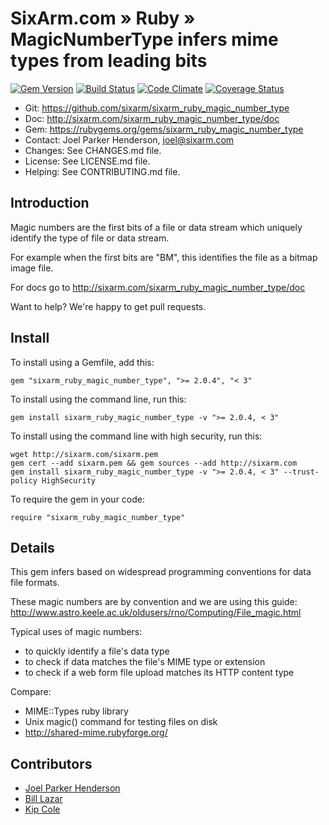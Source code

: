 # SixArm.com » Ruby » <br> MagicNumberType infers mime types from leading bits

<!--HEADER-OPEN-->

[![Gem Version](https://badge.fury.io/rb/sixarm_ruby_magic_number_type.svg)](http://badge.fury.io/rb/sixarm_ruby_magic_number_type)
[![Build Status](https://travis-ci.org/SixArm/sixarm_ruby_magic_number_type.png)](https://travis-ci.org/SixArm/sixarm_ruby_magic_number_type)
[![Code Climate](https://codeclimate.com/github/SixArm/sixarm_ruby_magic_number_type.png)](https://codeclimate.com/github/SixArm/sixarm_ruby_magic_number_type)
[![Coverage Status](https://coveralls.io/repos/SixArm/sixarm_ruby_magic_number_type/badge.svg?branch=master&service=github)](https://coveralls.io/github/SixArm/sixarm_ruby_magic_number_type?branch=master)

* Git: <https://github.com/sixarm/sixarm_ruby_magic_number_type>
* Doc: <http://sixarm.com/sixarm_ruby_magic_number_type/doc>
* Gem: <https://rubygems.org/gems/sixarm_ruby_magic_number_type>
* Contact: Joel Parker Henderson, <joel@sixarm.com>
* Changes: See CHANGES.md file.
* License: See LICENSE.md file.
* Helping: See CONTRIBUTING.md file.

<!--HEADER-SHUT-->


## Introduction

Magic numbers are the first bits of a file or data stream
which uniquely identify the type of file or data stream.

For example when the first bits are "BM",
this identifies the file as a bitmap image file.

For docs go to <http://sixarm.com/sixarm_ruby_magic_number_type/doc>

Want to help? We're happy to get pull requests.


<!--INSTALL-OPEN-->

## Install

To install using a Gemfile, add this:

    gem "sixarm_ruby_magic_number_type", ">= 2.0.4", "< 3"

To install using the command line, run this:

    gem install sixarm_ruby_magic_number_type -v ">= 2.0.4, < 3"

To install using the command line with high security, run this:

    wget http://sixarm.com/sixarm.pem
    gem cert --add sixarm.pem && gem sources --add http://sixarm.com
    gem install sixarm_ruby_magic_number_type -v ">= 2.0.4, < 3" --trust-policy HighSecurity

To require the gem in your code:

    require "sixarm_ruby_magic_number_type"

<!--INSTALL-SHUT-->


## Details

This gem infers based on widespread programming conventions for data file formats.

These magic numbers are by convention and we are using this guide:
http://www.astro.keele.ac.uk/oldusers/rno/Computing/File_magic.html

Typical uses of magic numbers:

  * to quickly identify a file's data type
  * to check if data matches the file's MIME type or extension
  * to check if a web form file upload matches its HTTP content type

Compare:

  * MIME::Types ruby library
  * Unix magic() command for testing files on disk
  * http://shared-mime.rubyforge.org/


## Contributors

* [Joel Parker Henderson](https://github.com/joelparkerhenderson)
* [Bill Lazar](https://github.com/billlazar)
* [Kip Cole](https://github.com/kipcole9)
